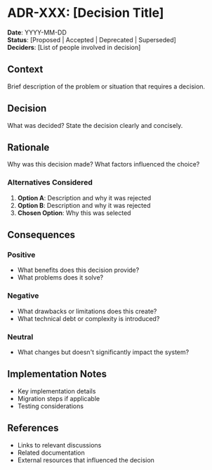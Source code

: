 # ADR-XXX: [Decision Title]

**Date**: YYYY-MM-DD  
**Status**: [Proposed | Accepted | Deprecated | Superseded]  
**Deciders**: [List of people involved in decision]

## Context

Brief description of the problem or situation that requires a decision.

## Decision

What was decided? State the decision clearly and concisely.

## Rationale

Why was this decision made? What factors influenced the choice?

### Alternatives Considered

1. **Option A**: Description and why it was rejected
2. **Option B**: Description and why it was rejected  
3. **Chosen Option**: Why this was selected

## Consequences

### Positive
- What benefits does this decision provide?
- What problems does it solve?

### Negative  
- What drawbacks or limitations does this create?
- What technical debt or complexity is introduced?

### Neutral
- What changes but doesn't significantly impact the system?

## Implementation Notes

- Key implementation details
- Migration steps if applicable
- Testing considerations

## References

- Links to relevant discussions
- Related documentation
- External resources that influenced the decision